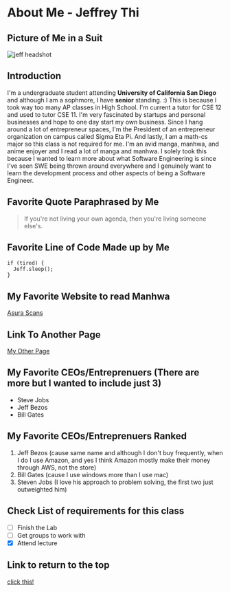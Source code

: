 # About Me - Jeffrey Thi
## Picture of Me in a Suit
![jeff headshot](https://github.com/user-attachments/assets/1f3780a3-30d7-439d-9d5e-237ebc24cb37)
## Introduction
I'm a undergraduate student attending **University of California San Diego** and although I am a sophmore, I have **senior** standing. :) This is because I took way too many AP classes in High School. I'm current a tutor for CSE 12 and used to tutor CSE 11. I'm very fascinated by startups and personal businesses and hope to one day start my own business. Since I hang around a lot of entrepreneur spaces, I'm the President of an entrepreneur organization on campus called Sigma Eta Pi. And lastly, I am a math-cs major so this class is not required for me. I'm an avid manga, manhwa, and anime enjoyer and I read a lot of manga and manhwa. I solely took this because I wanted to learn more about what Software Engineering is since I've seen SWE being thrown around everywhere and I genuinely want to learn the development process and other aspects of being a Software Engineer. 

## Favorite Quote Paraphrased by Me
>If you're not living your own agenda, then you're living someone else's.

## Favorite Line of Code Made up by Me
```
if (tired) {
  Jeff.sleep();
}
```
## My Favorite Website to read Manhwa
[Asura Scans](https://asuracomic.net/)

## Link To Another Page
[My Other Page](/another.md)

## My Favorite CEOs/Entreprenuers (There are more but I wanted to include just 3)
- Steve Jobs
- Jeff Bezos
- Bill Gates

## My Favorite CEOs/Entreprenuers Ranked
1. Jeff Bezos (cause same name and although I don't buy frequently, when I do I use Amazon, and yes I think Amazon mostly make their money through AWS, not the store)
2. Bill Gates (cause I use windows more than I use mac)
3. Steven Jobs (I love his approach to problem solving, the first two just outweighted him)

## Check List of requirements for this class
- [ ] Finish the Lab
- [ ] Get groups to work with
- [x] Attend lecture

## Link to return to the top
[click this!](#about-me)
